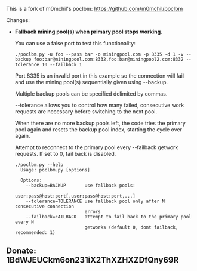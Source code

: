 This is a fork of m0mchil's poclbm: https://github.com/m0mchil/poclbm

Changes:

*   __Fallback mining pool(s) when primary pool stops working.__

    You can use a false port to test this functionality:
  
        ./poclbm.py -u foo --pass bar -o miningpool.com -p 8335 -d 1 -v --backup foo:bar@miningpool.com:8332,foo:bar@miningpool2.com:8332 --tolerance 10 --failback 1

    Port 8335 is an invalid port in this example so the connection will fail and use the mining pool(s) sequentially given using --backup. 

    Multiple backup pools can be specified delimited by commas.
    
    --tolerance allows you to control how many failed, consecutive work requests are necessary before switching to the next pool.

    When there are no more backup pools left, the code tries the primary pool again and resets the backup pool index, starting the cycle over again.

    Attempt to reconnect to the primary pool every --failback getwork requests. If set to 0, fail back is disabled.

        ./poclbm.py --help
          Usage: poclbm.py [options]

          Options:
            --backup=BACKUP       use fallback pools:
                                  user:pass@host:port[,user:pass@host:port,...]
            --tolerance=TOLERANCE use fallback pool only after N consecutive connection
                                  errors
            --failback=FAILBACK   attempt to fail back to the primary pool every N
                                  getworks (default 0, dont failback, recommended: 1)



Donate: 1BdWJEUCkm6on231iX2ThXZHXZDfQny69R
-
